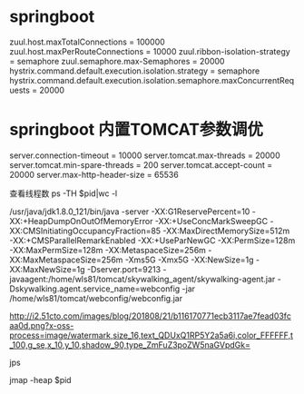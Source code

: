 # springboot

zuul.host.maxTotalConnections = 100000
zuul.host.maxPerRouteConnections = 10000
zuul.ribbon-isolation-strategy = semaphore
zuul.semaphore.max-Semaphores = 20000
hystrix.command.default.execution.isolation.strategy = semaphore
hystrix.command.default.execution.isolation.semaphore.maxConcurrentRequests = 20000

# springboot 内置TOMCAT参数调优

server.connection-timeout = 10000
server.tomcat.max-threads = 20000
server.tomcat.min-spare-threads = 200
server.tomcat.accept-count = 20000
server.max-http-header-size = 65536


查看线程数 ps -TH $pid|wc -l 





/usr/java/jdk1.8.0_121/bin/java -server -XX:G1ReservePercent=10 -XX:+HeapDumpOnOutOfMemoryError -XX:+UseConcMarkSweepGC -XX:CMSInitiatingOccupancyFraction=85 -XX:MaxDirectMemorySize=512m -XX:+CMSParallelRemarkEnabled -XX:+UseParNewGC -XX:PermSize=128m -XX:MaxPermSize=128m -XX:MetaspaceSize=256m -XX:MaxMetaspaceSize=256m -Xms5G -Xmx5G -XX:NewSize=1g -XX:MaxNewSize=1g -Dserver.port=9213 -javaagent:/home/wls81/tomcat/skywalking_agent/skywalking-agent.jar -Dskywalking.agent.service_name=webconfig -jar /home/wls81/tomcat/webconfig/webconfig.jar


http://i2.51cto.com/images/blog/201808/21/b116170771ecb3117ae7fead03fcaa0d.png?x-oss-process=image/watermark,size_16,text_QDUxQ1RP5Y2a5a6i,color_FFFFFF,t_100,g_se,x_10,y_10,shadow_90,type_ZmFuZ3poZW5naGVpdGk=


jps 

jmap -heap $pid



